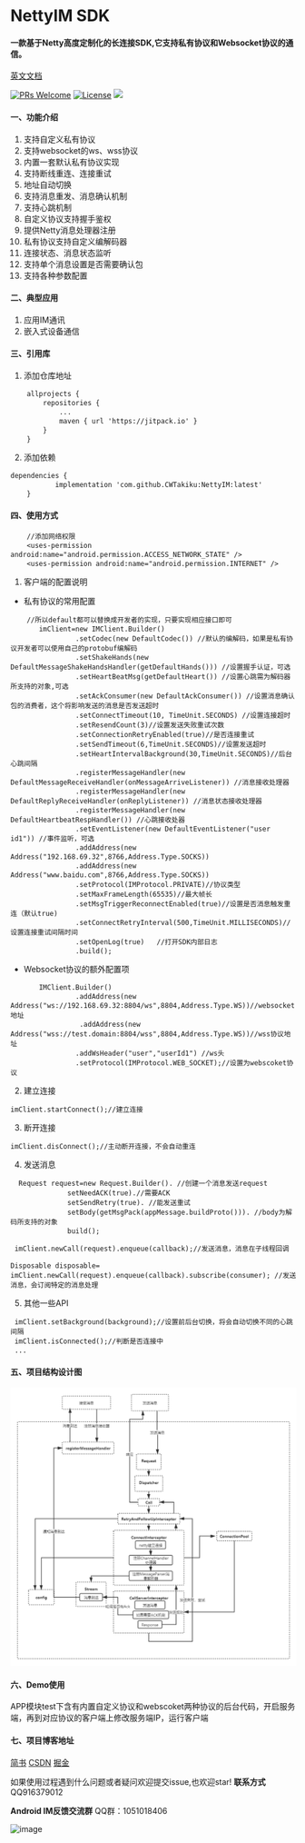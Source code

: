 # NettyIM SDK
#### 一款基于Netty高度定制化的长连接SDK,它支持私有协议和Websocket协议的通信。



[英文文档](https://github.com/CWTakiku/NettyIM/blob/master/README_EN.md)

[![PRs Welcome](https://img.shields.io/badge/PRs-welcome-brightgreen.svg)](https://github.com/CWTakiku/NettyIM/pulls)      [![License](https://img.shields.io/badge/license-MIT-blue.svg)](https://github.com/CWTakiku/NettyIM/blob/master/LICENSE) [![](https://www.jitpack.io/v/CWTakiku/NettyIM.svg)](https://www.jitpack.io/#CWTakiku/NettyIM)

#### 一、功能介绍

1. 支持自定义私有协议
2. 支持websocket的ws、wss协议
3. 内置一套默认私有协议实现
4. 支持断线重连、连接重试
5. 地址自动切换
6. 支持消息重发、消息确认机制
7. 支持心跳机制
8. 自定义协议支持握手鉴权
9.  提供Netty消息处理器注册
10. 私有协议支持自定义编解码器
11. 连接状态、消息状态监听
12. 支持单个消息设置是否需要确认包
13. 支持各种参数配置

#### 二、典型应用
1. 应用IM通讯
2. 嵌入式设备通信
#### 三、引用库
 1. 添加仓库地址
```
	allprojects {
		repositories {
			...
			maven { url 'https://jitpack.io' }
		}
	}
```
 2. 添加依赖
```
dependencies {
	       implementation 'com.github.CWTakiku:NettyIM:latest'
	}
```
#### 四、使用方式
```  
    //添加网络权限
    <uses-permission android:name="android.permission.ACCESS_NETWORK_STATE" />
    <uses-permission android:name="android.permission.INTERNET" />
```
1. 客户端的配置说明
 - 私有协议的常用配置

``` 
    //所以default都可以替换成开发者的实现，只要实现相应接口即可
       imClient=new IMClient.Builder()
                .setCodec(new DefaultCodec()) //默认的编解码，如果是私有协议开发者可以使用自己的protobuf编解码
                .setShakeHands(new DefaultMessageShakeHandsHandler(getDefaultHands())) //设置握手认证，可选
                .setHeartBeatMsg(getDefaultHeart()) //设置心跳需为解码器所支持的对象,可选
                .setAckConsumer(new DefaultAckConsumer()) //设置消息确认包的消费者，这个将影响发送的消息是否发送超时
                .setConnectTimeout(10, TimeUnit.SECONDS) //设置连接超时
                .setResendCount(3)//设置发送失败重试次数
                .setConnectionRetryEnabled(true)//是否连接重试
                .setSendTimeout(6,TimeUnit.SECONDS)//设置发送超时
                .setHeartIntervalBackground(30,TimeUnit.SECONDS)//后台心跳间隔
                .registerMessageHandler(new DefaultMessageReceiveHandler(onMessageArriveListener)) //消息接收处理器
                .registerMessageHandler(new DefaultReplyReceiveHandler(onReplyListener)) //消息状态接收处理器
                .registerMessageHandler(new DefaultHeartbeatRespHandler()) //心跳接收处器
                .setEventListener(new DefaultEventListener("user id1")) //事件监听，可选
                .addAddress(new Address("192.168.69.32",8766,Address.Type.SOCKS))
                .addAddress(new Address("www.baidu.com",8766,Address.Type.SOCKS))
                .setProtocol(IMProtocol.PRIVATE)//协议类型
                .setMaxFrameLength(65535)//最大帧长
                .setMsgTriggerReconnectEnabled(true)//设置是否消息触发重连（默认true)
                .setConnectRetryInterval(500,TimeUnit.MILLISECONDS)//设置连接重试间隔时间
                .setOpenLog(true)   //打开SDK内部日志
                .build();
```

- Websocket协议的额外配置项
   
``` 
       IMClient.Builder()
                .addAddress(new Address("ws://192.168.69.32:8804/ws",8804,Address.Type.WS))//websocket地址
                 .addAddress(new Address("wss://test.domain:8804/wss",8804,Address.Type.WS))//wss协议地址
                .addWsHeader("user","userId1") //ws头
                .setProtocol(IMProtocol.WEB_SOCKET);//设置为webscoket协议
``` 
2. 建立连接
```
imClient.startConnect();//建立连接
```
3. 断开连接
```
imClient.disConnect();//主动断开连接，不会自动重连
```
4. 发送消息
```
  Request request=new Request.Builder(). //创建一个消息发送request           
              setNeedACK(true).//需要ACK
              setSendRetry(true). //能发送重试
              setBody(getMsgPack(appMessage.buildProto())). //body为解码所支持的对象
              build();
```
```
 imClient.newCall(request).enqueue(callback);//发送消息，消息在子线程回调
```
```
Disposable disposable=   imClient.newCall(request).enqueue(callback).subscribe(consumer); //发送消息，会订阅特定的消息处理
```
5. 其他一些API
```
 imClient.setBackground(background);//设置前后台切换，将会自动切换不同的心跳间隔
 imClient.isConnected();//判断是否连接中
 ...
```

#### 五、项目结构设计图
![image](https://github.com/CWTakiku/NettyIM/blob/master/IMPic.png)

#### 六、Demo使用
APP模块test下含有内置自定义协议和webscoket两种协议的后台代码，开启服务端，再到对应协议的客户端上修改服务端IP，运行客户端

#### 七、项目博客地址
[简书](https://www.jianshu.com/p/5b01f4d6e4f4)       [CSDN](https://blog.csdn.net/smile__dream/article/details/105681018)  [掘金](https://juejin.im/post/5ea569aaf265da47e34c19ed) 


如果使用过程遇到什么问题或者疑问欢迎提交issue,也欢迎star!
**联系方式**QQ916379012

**Android IM反馈交流群**
QQ群：1051018406

![image](https://github.com/mrchengwenlong/NettyIM/blob/master/50327b1d735eb106d6c94f40edfbbc7.jpg)
